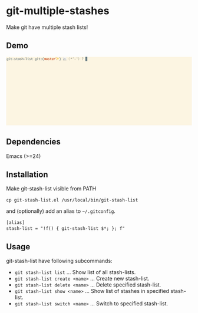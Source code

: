 # git-multiple-stashes

Make git have multiple stash lists!

## Demo

![Demo](screencast.gif)

## Dependencies

Emacs (>=24)

## Installation

Make git-stash-list visible from PATH

```
cp git-stash-list.el /usr/local/bin/git-stash-list
```

and (optionally) add an alias to `~/.gitconfig`.

```
[alias]
stash-list = "!f() { git-stash-list $*; }; f"
```

## Usage

git-stash-list have following subcommands:

* `git stash-list list` ... Show list of all stash-lists.
* `git stash-list create <name>` ... Create new stash-list.
* `git stash-list delete <name>` ... Delete specified stash-list.
* `git stash-list show <name>` ... Show list of stashes in specified stash-list.
* `git stash-list switch <name>` ... Switch to specified stash-list.
